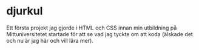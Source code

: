 # djurkul
Ett första projekt jag gjorde i HTML och CSS innan min utbildning på Mittuniversitetet startade för att se vad jag tyckte om att koda (älskade det och nu är jag här och vill lära mer).
